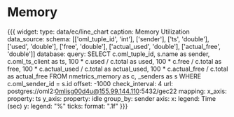 Memory
=============

{{{
widget:
  type: data/ec/line_chart
  caption: Memory Utilization
  data_source:
    schema: [['oml_tuple_id', 'int'], ['sender'], ['ts', 'double'], ['used', 'double'], 
       ['free', 'double'], ['actual_used', 'double'], ['actual_free', 'double']]
    database:
      query: 
        SELECT c.oml_tuple_id, s.name as sender, c.oml_ts_client as ts, 
          100 * c.used / c.total as used, 
          100 * c.free / c.total as free, 
	  100 * c.actual_used / c.total as actual_used,
	  100 * c.actual_free / c.total as actual_free
        FROM nmetrics_memory as c, _senders as s 
        WHERE c.oml_sender_id = s.id
      offset: -1000
      check_interval: 4
      url: postgres://oml2:0mlisg00d4u@155.99.144.110:5432/gec22
  mapping:
    x_axis:
      property: ts
    y_axis:
      property: idle
    group_by: sender
  axis:
    x:
      legend: Time (sec)
    y:
      legend: "%"
      ticks:
        format: ".1f"
}}}
